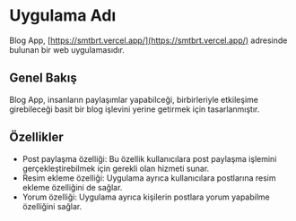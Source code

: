 # Uygulama Adı

Blog App, [https://smtbrt.vercel.app/](https://smtbrt.vercel.app/) adresinde bulunan bir web uygulamasıdır.

## Genel Bakış

Blog App, insanların paylaşımlar yapabilceği, birbirleriyle etkileşime girebileceği basit bir blog işlevini yerine getirmek için tasarlanmıştır.

## Özellikler

- Post paylaşma özelliği: Bu özellik kullanıcılara post paylaşma işlemini gerçekleştirebilmek için gerekli olan hizmeti sunar.
- Resim ekleme özelliği: Uygulama ayrıca kullanıcılara postlarına resim ekleme özelliğini de sağlar.
- Yorum özelliği: Uygulama ayrıca kişilerin postlara yorum yapabilme özelliğini sağlar.
